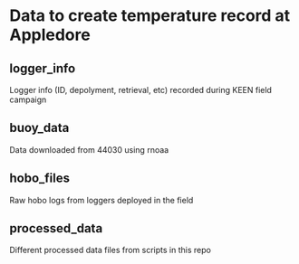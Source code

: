# Data to create temperature record at Appledore

## logger_info
Logger info (ID, depolyment, retrieval, etc) recorded during KEEN field campaign

## buoy_data
Data downloaded from 44030 using rnoaa

## hobo_files
Raw hobo logs from loggers deployed in the field

## processed_data
Different processed data files from scripts in this repo
